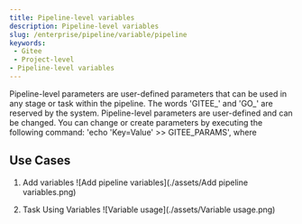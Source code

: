 ```yaml
---
title: Pipeline-level variables
description: Pipeline-level variables
slug: /enterprise/pipeline/variable/pipeline
keywords:
 - Gitee
 - Project-level
- Pipeline-level variables
---
```


Pipeline-level parameters are user-defined parameters that can be used in any stage or task within the pipeline. The words 'GITEE_' and 'GO_' are reserved by the system. Pipeline-level parameters are user-defined and can be changed. You can change or create parameters by executing the following command: 'echo 'Key=Value' >> GITEE_PARAMS', where

## Use Cases

1. Add variables
![Add pipeline variables](./assets/Add pipeline variables.png)

2. Task Using Variables
![Variable usage](./assets/Variable usage.png)